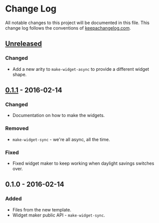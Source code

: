 # Change Log
All notable changes to this project will be documented in this file. This change log follows the conventions of [keepachangelog.com](http://keepachangelog.com/).

## [Unreleased]
### Changed
- Add a new arity to `make-widget-async` to provide a different widget shape.

## [0.1.1] - 2016-02-14
### Changed
- Documentation on how to make the widgets.

### Removed
- `make-widget-sync` - we're all async, all the time.

### Fixed
- Fixed widget maker to keep working when daylight savings switches over.

## 0.1.0 - 2016-02-14
### Added
- Files from the new template.
- Widget maker public API - `make-widget-sync`.

[Unreleased]: https://github.com/your-name/ring-app/compare/0.1.1...HEAD
[0.1.1]: https://github.com/your-name/ring-app/compare/0.1.0...0.1.1
